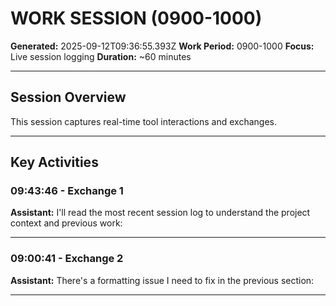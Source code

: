 # WORK SESSION (0900-1000)

**Generated:** 2025-09-12T09:36:55.393Z
**Work Period:** 0900-1000
**Focus:** Live session logging
**Duration:** ~60 minutes

---

## Session Overview

This session captures real-time tool interactions and exchanges.

---

## Key Activities

### 09:43:46 - Exchange 1

**Assistant:** I'll read the most recent session log to understand the project context and previous work:

---

### 09:00:41 - Exchange 2

**Assistant:** There's a formatting issue I need to fix in the previous section:

---

